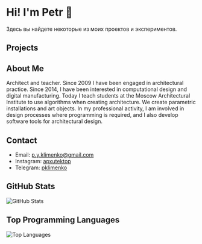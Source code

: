 # Hi! I'm Petr 👋

Здесь вы найдете некоторые из моих проектов и экспериментов.

## Projects


## About Me

Architect and teacher. Since 2009 I have been engaged in architectural practice.
Since 2014, I have been interested in computational design and digital manufacturing. Today I teach students at the Moscow Architectural Institute to use algorithms when creating architecture. We create parametric installations and art objects.
In my professional activity, I am involved in design processes where programming is required, and I also develop software tools for architectural design.

## Contact

- Email: p.y.klimenko@gmail.com
- Instagram: [apxutektop](https://www.instagram.com/apxutektop)
- Telegram: [pklimenko](https://t.me/pklimenko)

## GitHub Stats

![GitHub Stats](https://github-readme-stats.vercel.app/api?username=pyklimenko)

## Top Programming Languages

![Top Languages](https://github-readme-stats.vercel.app/api/top-langs/?username=pyklimenko)
